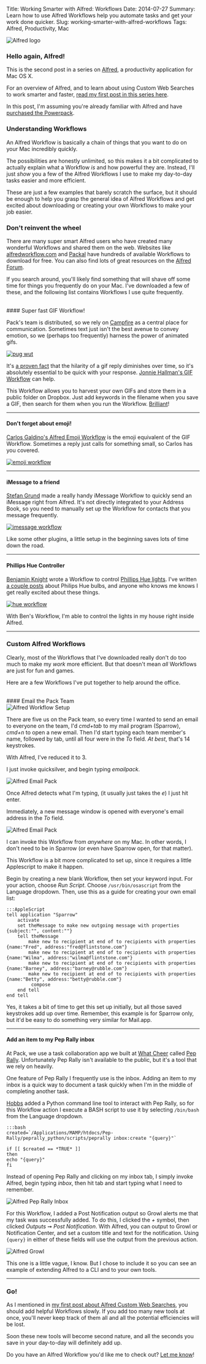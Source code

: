 Title: Working Smarter with Alfred: Workflows
Date: 2014-07-27
Summary: Learn how to use Alfred Workflows help you automate tasks and get your work done quicker.
Slug: working-smarter-with-alfred-workflows
Tags: Alfred, Productivity, Mac

<div class="row text-center">
    <img src="/static/images/alfred-logo.png" alt="Alfred logo">
</div>

### Hello again, Alfred!

This is the second post in a series on <a href="http://alfredapp.com">Alfred</a>, a productivity application for Mac OS X.

For an overview of Alfred, and to learn about using Custom Web Searches to work smarter and faster, <a href="/blog/2014/07/working-smarter-with-alfred-custom-web-searches">read my first post in this series here</a>.

In this post, I'm assuming you're already familiar with Alfred and have <a href="https://buy.alfredapp.com/">purchased the Powerpack</a>.

### Understanding Workflows

An Alfred Workflow is basically a chain of things that you want to do on your Mac incredibly quickly. 

The possibilities are honestly unlimited, so this makes it a bit complicated to actually explain what a Workflow _is_ and how powerful they are. Instead, I'll just _show_ you a few of the Alfred Workflows I use to make my day-to-day tasks easier and more efficient.

These are just a few examples that barely scratch the surface, but it should be enough to help you grasp the general idea of Alfred Workflows and get excited about downloading or creating your own Workflows to make your job easier.

### Don't reinvent the wheel

There are many super smart Alfred users who have created many wonderful Workflows and shared them on the web. Websites like <a href="http://www.alfredworkflow.com/">alfredworkflow.com</a> and <a href="http://www.packal.org/">Packal</a> have hundreds of available Workflows to download for free. You can also find lots of great resources on the <a href="http://www.alfredforum.com/forum/3-share-your-workflows/">Alfred Forum</a>.

If you search around, you'll likely find something that will shave off some time for things you frequently do on your Mac. I've downloaded a few of these, and the following list contains Workflows I use quite frequently.

<br>
#### Super fast GIF Workflow!

Pack's team is distributed, so we rely on <a href="https://campfirenow.com/">Campfire</a> as a central place for communication. Sometimes text just isn't the best avenue to convey emotion, so we (perhaps too frequently) harness the power of animated gifs.

<div class="row text-center">
    <a href="http://destroytoday.com/blog/gif-workflow/"><img src="/static/images/alfred-dog-pug-wut.gif" class="margin" alt="pug wut"></a>
</div>

It's <a href="https://dl.dropboxusercontent.com/u/2227623/gifs/obama-kidding-me.gif">a proven fact</a> that the hilarity of a gif reply diminishes over time, so it's absolutely essential to be quick with your response. <a href="http://destroytoday.com/blog/gif-workflow/">Jonnie Hallman's GIF Workflow</a> can help.

This Workflow allows you to harvest your own GIFs and store them in a public folder on Dropbox. Just add keywords in the filename when you save a GIF, then search for them when you run the Workflow. <a href="https://dl.dropboxusercontent.com/u/2227623/gifs/kim-yes-clapping-good-joke.gif">Brilliant</a>!

<hr>

#### Don't forget about emoji!

<a href="https://github.com/carlosgaldino/alfred-emoji-workflow">Carlos Galdino's Alfred Emoji Workflow</a> is the emoji equivalent of the GIF Workflow. Sometimes a reply just calls for something small, so Carlos has you covered.

<div class="row text-center">
    <a href="https://github.com/carlosgaldino/alfred-emoji-workflow"><img src="/static/images/alfred-emoji-workflow.png" alt="emoji workflow"></a>
</div>

<hr>

#### iMessage to a friend

<a href="http://eay.cc/projects/alfred-workflow-imessage-to-friend/">Stefan Grund</a> made a really handy iMessage Workflow to quickly send an iMessage right from Alfred. It's not directly integrated to your Address Book, so you need to manually set up the Workflow for contacts that you message frequently.

<div class="row text-center">
    <a href="http://eay.cc/projects/alfred-workflow-imessage-to-friend/"><img src="/static/images/alfred-imessage.png" alt="imessage workflow"></a>
</div>

Like some other plugins, a little setup in the beginning saves lots of time down the road.

<hr>

#### Phillips Hue Controller

<a href="https://github.com/benknight">Benjamin Knight</a> wrote a Workflow to control <a href="http://meethue.com/">Phillips Hue lights</a>. I've written <a href="/blog/tag/philips-hue.html"> a couple posts</a> about Philips Hue bulbs, and anyone who knows me knows I get really excited about these things.

<div class="row text-center">
    <a href="https://github.com/benknight"><img src="/static/images/alfred-hue-overview.png" alt="hue workflow"></a>
</div>

With Ben's Workflow, I'm able to control the lights in my house right inside Alfred. 

<hr>

### Custom Alfred Workflows

Clearly, most of the Workflows that I've downloaded really don't do too much to make my _work_ more efficient. But that doesn't mean _all_ Workflows are just for fun and games.

Here are a few Workflows I've put together to help around the office.

<br>
#### Email the Pack Team

<div class="row text-center">
    <img src="/static/images/alfred-workflow-setup.png" alt="Alfred Workflow Setup">
</div>

There are five us on the Pack team, so every time I wanted to send an email to everyone on the team, I'd _cmd+tab_ to my mail program (Sparrow), _cmd+n_ to open a new email. Then I'd start typing each team member's name, followed by tab, until all four were in the _To_ field. _At best_, that's 14 keystrokes. 

With Alfred, I've reduced it to 3.

I just invoke quicksilver, and begin typing _emailpack_.

<div class="row text-center">
    <img src="/static/images/alfred-email-pack.png" alt="Alfred Email Pack">
</div>

Once Alfred detects what I'm typing, (it usually just takes the _e_) I just hit enter.

Immediately, a new message window is opened with everyone's email address in the _To_ field.

<div class="row text-center">
    <img src="/static/images/alfred-email-pack-sparrow.png" alt="Alfred Email Pack">
</div>

I can invoke this Workflow from _anywhere_ on my Mac. In other words, I don't need to be in Sparrow (or even have Sparrow open, for that matter).

This Workflow is a bit more complicated to set up, since it requires a little Applescript to make it happen. 

Begin by creating a new blank Workflow, then set your keyword input. For your action, choose _Run Script_. Choose <code>/usr/bin/osascript</code> from the Language dropdown. Then, use this as a guide for creating your own email list:

    :::AppleScript
    tell application "Sparrow"
        activate
        set theMessage to make new outgoing message with properties {subject:"", content:""}
        tell theMessage
            make new to recipient at end of to recipients with properties {name:"Fred", address:"fred@flintstone.com"}
            make new to recipient at end of to recipients with properties {name:"Wilma", address:"wilma@flintstone.com"}
            make new to recipient at end of to recipients with properties {name:"Barney", address:"barney@rubble.com"}
            make new to recipient at end of to recipients with properties {name:"Betty", address:"betty@rubble.com"}
             compose
        end tell
    end tell

Yes, it takes a bit of time to get this set up initially, but all those saved keystrokes add up over time. Remember, this example is for Sparrow only, but it'd be easy to do something very similar for Mail.app.

<hr>

#### Add an item to my Pep Rally inbox

At Pack, we use a task collaboration app we built at <a href="http://whatcheer.com">What Cheer</a> called <a href="http://peprallyapp.com">Pep Rally</a>. Unfortunately Pep Rally isn't available to the public, but it's a tool that we rely on heavily.

One feature of Pep Rally I frequently use is the inbox. Adding an item to my inbox is a quick way to document a task quickly when I'm in the middle of completing another task. 

<a href="http://velvetcache.org">Hobbs</a> added a Python command line tool to interact with Pep Rally, so for this Workflow action I execute a BASH script to use it by selecting <code>/bin/bash</code> from the Language dropdown.

    :::bash
    created=`/Applications/MAMP/htdocs/Pep-Rally/peprally_python/scripts/peprally inbox:create "{query}"`

    if [[ $created == *TRUE* ]]
    then
    echo "{query}"
    fi

Instead of opening Pep Rally and clicking on my inbox tab, I simply invoke Alfred, begin typing _inbox_, then hit tab and start typing what I need to remember. 

<div class="row text-center">
    <img src="/static/images/alfred-peprally-inbox.png" alt="Alfred Pep Rally Inbox">
</div>

For this Workflow, I added a Post Notification output so Growl alerts me that my task was successfully added. To do this, I clicked the _+_ symbol, then clicked _Outputs_ &#10142; _Post Notification_. With Alfred, you can output to Growl or Notification Center, and set a custom title and text for the notification. Using <code>{query}</code> in either of these fields will use the output from the previous action.

<div class="row text-center">
    <img src="/static/images/alfred-growl-peprally.png" alt="Alfred Growl">
</div>

This one is a little vague, I know. But I chose to include it so you can see an example of extending Alfred to a CLI and to your own tools.

<hr>



### Go!

As I mentioned in <a href="/blog/2014/07/working-smarter-with-alfred-custom-web-searches">my first post about Alfred Custom Web Searches</a>, you should add helpful Workflows slowly. If you add too many new tools at once, you'll never keep track of them all and all the potential efficiencies will be lost.

Soon these new tools will become second nature, and all the seconds you save in your day-to-day will definitely add up.

Do you have an Alfred Workflow you'd like me to check out? <a href="&#109;&#97;&#105;&#108;&#116;&#111;&#58;&#97;&#108;&#101;&#120;&#64;&#119;&#104;&#97;&#116;&#99;&#104;&#101;&#101;&#114;&#46;&#99;&#111;&#109;">Let me know</a>!